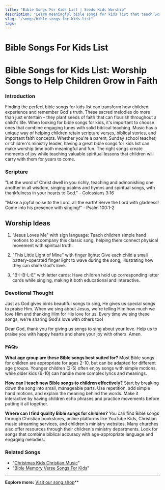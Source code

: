 ```yaml
---
title: "Bible Songs For Kids List | Seeds Kids Worship"
description: "Learn meaningful bible songs for kids list that teach Scripture through music. Interactive worship resources for kids and families."
slug: "/songs/bible-songs-for-kids-list"
tags:
---
```


# Bible Songs For Kids List

# Bible Songs for Kids List: Worship Songs to Help Children Grow in Faith

### Introduction
Finding the perfect bible songs for kids list can transform how children experience and remember God's truth. These sacred melodies do more than just entertain – they plant seeds of faith that can flourish throughout a child's life. When looking for bible songs for kids, it's important to choose ones that combine engaging tunes with solid biblical teaching. Music has a unique way of helping children retain scripture verses, biblical stories, and important faith concepts. Whether you're a parent, Sunday school teacher, or children's ministry leader, having a great bible songs for kids list can make worship time both meaningful and fun. The right songs create moments of joy while teaching valuable spiritual lessons that children will carry with them for years to come.

### Scripture
"Let the word of Christ dwell in you richly, teaching and admonishing one another in all wisdom, singing psalms and hymns and spiritual songs, with thankfulness in your hearts to God." - Colossians 3:16

"Make a joyful noise to the Lord, all the earth! Serve the Lord with gladness! Come into his presence with singing!" - Psalm 100:1-2

## Worship Ideas
1. "Jesus Loves Me" with sign language: Teach children simple hand motions to accompany this classic song, helping them connect physical movement with spiritual truth.

2. "This Little Light of Mine" with finger lights: Give each child a small battery-operated finger light to wave during the song, illustrating how they can shine God's love.

3. "B-I-B-L-E" with letter cards: Have children hold up corresponding letter cards while singing, making it both educational and interactive.

### Devotional Thought
Just as God gives birds beautiful songs to sing, He gives us special songs to praise Him. When we sing about Jesus, we're telling Him how much we love Him and thanking Him for His love for us. Every time we sing these songs, we're sharing God's love with others too!

Dear God, thank you for giving us songs to sing about your love. Help us to praise you with happy hearts and share your joy with others. Amen.

### FAQs

**What age group are these Bible songs best suited for?**
Most Bible songs for children are appropriate for ages 2-10, but can be adapted for different age groups. Younger children (2-5) often enjoy songs with simple motions, while older kids (6-10) can handle more complex lyrics and meanings.

**How can I teach new Bible songs to children effectively?**
Start by breaking down the song into small, manageable parts. Use repetition, add simple hand motions, and explain the meaning behind the words. Make it interactive by having children echo phrases and practice movements before putting it all together.

**Where can I find quality Bible songs for children?**
You can find Bible songs through Christian bookstores, online platforms like YouTube Kids, Christian music streaming services, and children's ministry websites. Many churches also offer resources through their children's ministry departments. Look for songs that combine biblical accuracy with age-appropriate language and engaging melodies.

### Related Songs

- "[Christmas Kids Christian Music](/activities/christmas-kids-christian-music/)"
- "[Bible Memory Verse Songs For Kids](/songs/bible-memory-verse-songs-for-kids/)"

---

**Explore more:** [Visit our song shop](https://seedskidsworship.com/shop)**

<!-- Schema Markup -->
<script type="application/ld+json">
{
  "@context": "https://schema.org",
  "@type": "MusicRecording",
  "name": "Bible Songs For Kids List",
  "byArtist": {
    "@type": "MusicGroup",
    "name": "Seeds Kids Worship"
  },
  "isFamilyFriendly": true,
  "url": "https://seedskidsworship.com/songs/bible-songs-for-kids-list/"
}
</script>